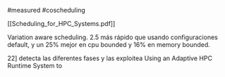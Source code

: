 #measured 
#coscheduling 


[[Scheduling_for_HPC_Systems.pdf]]

Variation aware scheduling. 2.5 más rápido que usando configuraciones default, y un 25% mejor en cpu bounded y 16% en memory bounded.

22] detecta las diferentes fases y las exploitea
Using an Adaptive HPC Runtime System to
